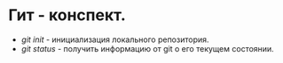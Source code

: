 # Гит - конспект.

* *git init* - инициализация локального репозитория.
* *git status* - получить информацию от git о его текущем состоянии.
